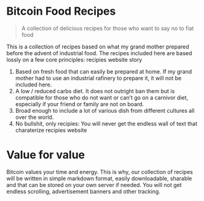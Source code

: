 # Bitcoin Food Recipes

> A collection of delicious recipes for those who want to say no to fiat food

This is a collection of recipes based on what my grand mother prepared before the advent of industrial food. The recipes included here are based lossly on a few core principles:
recipies website story

1) Based on fresh food that can easily be prepared at home. If my grand mother had to use an industrial rafinery to prepare it, it will not be included here.
2) A low / reduced carbs diet. It does not outright ban them but is compatible for those who do not want or can’t go on a carnivor diet, especially if your friend or family are not on board.
3) Broad enough to include a lot of various dish from different cultures all over the world.
4) No bullshit, only recipies: You will never get the endless wall of text that charaterize recipies website

# Value for value

Bitcoin values your time and energy. This is why, our collection of recipes will be written in simple markdown format, easily downloadable, sharable and that can be stored on your own server if needed. You will not get endless scrolling, advertisement banners and other tracking.

